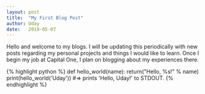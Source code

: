 ```yaml
---
layout: post
title:  "My First Blog Post"
author: Uday
date:   2019-05-07
---
```

Hello and welcome to my blogs. I will be updating this periodically with new posts regarding my personal projects and things I would like to learn. Once I begin my job at Capital One, I plan on blogging about my experiences there. 

{% highlight python %}
def hello_world(name):
    return("Hello, %s!" % name)
print(hello_world('Uday'))
#=> prints 'Hello, Uday!' to STDOUT.
{% endhighlight %}